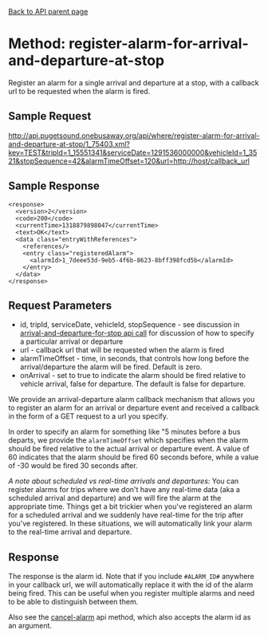 [Back to API parent page](../index.html)

# Method: register-alarm-for-arrival-and-departure-at-stop

Register an alarm for a single arrival and departure at a stop, with a callback url to be requested when the alarm is fired.

## Sample Request

http://api.pugetsound.onebusaway.org/api/where/register-alarm-for-arrival-and-departure-at-stop/1_75403.xml?key=TEST&tripId=1_15551341&serviceDate=1291536000000&vehicleId=1_3521&stopSequence=42&alarmTimeOffset=120&url=http://host/callback_url

## Sample Response

~~~~
<response>
  <version>2</version>
  <code>200</code>
  <currentTime>1318879898047</currentTime>
  <text>OK</text>
  <data class="entryWithReferences">
    <references/>
    <entry class="registeredAlarm">
      <alarmId>1_7deee53d-9eb5-4f6b-8623-8bff398fcd5b</alarmId>
    </entry>
  </data>
</response>
~~~~

## Request Parameters

* id, tripId, serviceDate, vehicleId, stopSequence - see discussion in [arrival-and-departure-for-stop api call](arrival-and-departure-for-stop.html) for discussion of how to specify a particular arrival or departure
* url - callback url that will be requested when the alarm is fired
* alarmTimeOffset - time, in seconds, that controls how long before the arrival/departure the alarm will be fired.  Default is zero.
* onArrival - set to true to indicate the alarm should be fired relative to vehicle arrival, false for departure.  The default is false for departure.

We provide an arrival-departure alarm callback mechanism that allows you to register an alarm for an arrival or departure event and received a callback in the form of a GET request to a url you specify.

In order to specify an alarm for something like "5 minutes before a bus departs, we provide the `alarmTimeOffset` which specifies when the alarm should be fired relative to the actual arrival or departure event.  A value of 60 indicates that the alarm should be fired 60 seconds before, while a value of -30 would be fired 30 seconds after.

*A note about scheduled vs real-time arrivals and departures:*  You can register alarms for trips where we don't have any real-time data (aka a scheduled arrival and departure) and we will fire the alarm at the appropriate time.  Things get a bit trickier when you've registered an alarm for a scheduled arrival and we suddenly have real-time for the trip after you've registered.  In these situations, we will automatically link your alarm to the real-time arrival and departure.

## Response

The response is the alarm id.  Note that if you include `#ALARM_ID#` anywhere in your callback url, we will automatically replace it with the id of the alarm being fired.  This can be useful when you register multiple alarms and need to be able to distinguish between them.

Also see the [cancel-alarm](cancel-alarm.html) api method, which also accepts the alarm id as an argument.
